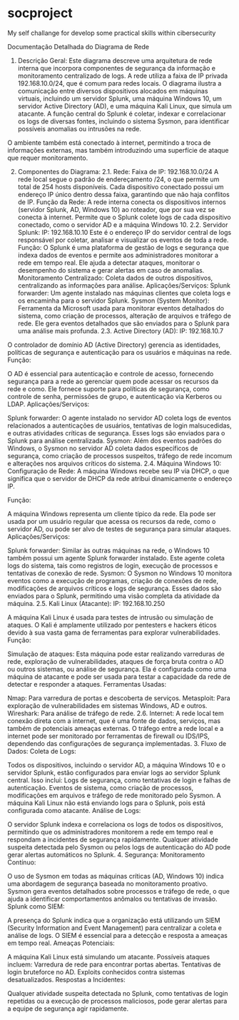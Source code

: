 # socproject
My self challange for develop some practical skills within cibersecurity

Documentação Detalhada do Diagrama de Rede
1. Descrição Geral:
Este diagrama descreve uma arquitetura de rede interna que incorpora componentes de segurança da informação e monitoramento centralizado de logs. A rede utiliza a faixa de IP privada 192.168.10.0/24, que é comum para redes locais. O diagrama ilustra a comunicação entre diversos dispositivos alocados em máquinas virtuais, incluindo um servidor Splunk, uma máquina Windows 10, um servidor Active Directory (AD), e uma máquina Kali Linux, que simula um atacante. A função central do Splunk é coletar, indexar e correlacionar os logs de diversas fontes, incluindo o sistema Sysmon, para identificar possíveis anomalias ou intrusões na rede.

O ambiente também está conectado à internet, permitindo a troca de informações externas, mas também introduzindo uma superfície de ataque que requer monitoramento.

2. Componentes do Diagrama:
2.1. Rede:
Faixa de IP: 192.168.10.0/24
A rede local segue o padrão de endereçamento /24, o que permite um total de 254 hosts disponíveis.
Cada dispositivo conectado possui um endereço IP único dentro dessa faixa, garantindo que não haja conflitos de IP.
Função da Rede:
A rede interna conecta os dispositivos internos (servidor Splunk, AD, Windows 10) ao roteador, que por sua vez se conecta à internet.
Permite que o Splunk colete logs de cada dispositivo conectado, como o servidor AD e a máquina Windows 10.
2.2. Servidor Splunk:
IP: 192.168.10.10
Este é o endereço IP do servidor central de logs responsável por coletar, analisar e visualizar os eventos de toda a rede.
Função:
O Splunk é uma plataforma de gestão de logs e segurança que indexa dados de eventos e permite aos administradores monitorar a rede em tempo real. Ele ajuda a detectar ataques, monitorar o desempenho do sistema e gerar alertas em caso de anomalias.
Monitoramento Centralizado: Coleta dados de outros dispositivos, centralizando as informações para análise.
Aplicações/Serviços:
Splunk forwarder: Um agente instalado nas máquinas clientes que coleta logs e os encaminha para o servidor Splunk.
Sysmon (System Monitor): Ferramenta da Microsoft usada para monitorar eventos detalhados do sistema, como criação de processos, alteração de arquivos e tráfego de rede. Ele gera eventos detalhados que são enviados para o Splunk para uma análise mais profunda.
2.3. Active Directory (AD):
IP: 192.168.10.7

O controlador de domínio AD (Active Directory) gerencia as identidades, políticas de segurança e autenticação para os usuários e máquinas na rede.
Função:

O AD é essencial para autenticação e controle de acesso, fornecendo segurança para a rede ao gerenciar quem pode acessar os recursos da rede e como.
Ele fornece suporte para políticas de segurança, como controle de senha, permissões de grupo, e autenticação via Kerberos ou LDAP.
Aplicações/Serviços:

Splunk forwarder: O agente instalado no servidor AD coleta logs de eventos relacionados a autenticações de usuários, tentativas de login malsucedidas, e outras atividades críticas de segurança. Esses logs são enviados para o Splunk para análise centralizada.
Sysmon: Além dos eventos padrões do Windows, o Sysmon no servidor AD coleta dados específicos de segurança, como criação de processos suspeitos, tráfego de rede incomum e alterações nos arquivos críticos do sistema.
2.4. Máquina Windows 10:
Configuração de Rede: A máquina Windows recebe seu IP via DHCP, o que significa que o servidor de DHCP da rede atribui dinamicamente o endereço IP.

Função:

A máquina Windows representa um cliente típico da rede. Ela pode ser usada por um usuário regular que acessa os recursos da rede, como o servidor AD, ou pode ser alvo de testes de segurança para simular ataques.
Aplicações/Serviços:

Splunk forwarder: Similar às outras máquinas na rede, o Windows 10 também possui um agente Splunk forwarder instalado. Este agente coleta logs do sistema, tais como registros de login, execução de processos e tentativas de conexão de rede.
Sysmon: O Sysmon no Windows 10 monitora eventos como a execução de programas, criação de conexões de rede, modificações de arquivos críticos e logs de segurança. Esses dados são enviados para o Splunk, permitindo uma visão completa da atividade da máquina.
2.5. Kali Linux (Atacante):
IP: 192.168.10.250

A máquina Kali Linux é usada para testes de intrusão ou simulação de ataques. O Kali é amplamente utilizado por pentesters e hackers éticos devido à sua vasta gama de ferramentas para explorar vulnerabilidades.
Função:

Simulação de ataques: Esta máquina pode estar realizando varreduras de rede, exploração de vulnerabilidades, ataques de força bruta contra o AD ou outros sistemas, ou análise de segurança.
Ela é configurada como uma máquina de atacante e pode ser usada para testar a capacidade da rede de detectar e responder a ataques.
Ferramentas Usadas:

Nmap: Para varredura de portas e descoberta de serviços.
Metasploit: Para exploração de vulnerabilidades em sistemas Windows, AD e outros.
Wireshark: Para análise de tráfego de rede.
2.6. Internet:
A rede local tem conexão direta com a internet, que é uma fonte de dados, serviços, mas também de potenciais ameaças externas.
O tráfego entre a rede local e a internet pode ser monitorado por ferramentas de firewall ou IDS/IPS, dependendo das configurações de segurança implementadas.
3. Fluxo de Dados:
Coleta de Logs:

Todos os dispositivos, incluindo o servidor AD, a máquina Windows 10 e o servidor Splunk, estão configurados para enviar logs ao servidor Splunk central. Isso inclui:
Logs de segurança, como tentativas de login e falhas de autenticação.
Eventos de sistema, como criação de processos, modificações em arquivos e tráfego de rede monitorado pelo Sysmon.
A máquina Kali Linux não está enviando logs para o Splunk, pois está configurada como atacante.
Análise de Logs:

O servidor Splunk indexa e correlaciona os logs de todos os dispositivos, permitindo que os administradores monitorem a rede em tempo real e respondam a incidentes de segurança rapidamente.
Qualquer atividade suspeita detectada pelo Sysmon ou pelos logs de autenticação do AD pode gerar alertas automáticos no Splunk.
4. Segurança:
Monitoramento Contínuo:

O uso de Sysmon em todas as máquinas críticas (AD, Windows 10) indica uma abordagem de segurança baseada no monitoramento proativo. Sysmon gera eventos detalhados sobre processos e tráfego de rede, o que ajuda a identificar comportamentos anômalos ou tentativas de invasão.
Splunk como SIEM:

A presença do Splunk indica que a organização está utilizando um SIEM (Security Information and Event Management) para centralizar a coleta e análise de logs. O SIEM é essencial para a detecção e resposta a ameaças em tempo real.
Ameaças Potenciais:

A máquina Kali Linux está simulando um atacante. Possíveis ataques incluem:
Varredura de rede para encontrar portas abertas.
Tentativas de login bruteforce no AD.
Exploits conhecidos contra sistemas desatualizados.
Respostas a Incidentes:

Qualquer atividade suspeita detectada no Splunk, como tentativas de login repetidas ou a execução de processos maliciosos, pode gerar alertas para a equipe de segurança agir rapidamente.
